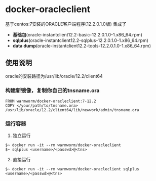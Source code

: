 # docker-oracleclient
基于centos:7安装的ORACLE客户端程序(12.2.0.1.0版)
集成了
* **基础包**(oracle-instantclient12.2-basic-12.2.0.1.0-1.x86_64.rpm)
* **sqlplus**(oracle-instantclient12.2-sqlplus-12.2.0.1.0-1.x86_64.rpm)
* **data dump**(oracle-instantclient12.2-tools-12.2.0.1.0-1.x86_64.rpm)

## 使用说明
oracle的安装路径为/usr/lib/oracle/12.2/client64

### 构建新镜像，复制你自己的tnsname.ora
```
FROM warmworm/docker-oracleclient:7-12.2
COPY </your/path/to/tnsname.ora> /usr/lib/oracle/12.2/client64/lib/newwork/admin/tnsname.ora
```

### 运行容器

1. 独立运行
```
$~ docker run -it --rm warmworm/docker-oracleclient
$~ sqlplus <username>/<passwd>@<tns>
```
2. 直接运行
```
$~ docker run -it --rm warmworm/docker-oracleclient sqlplus <username>/<passwd>@<tns>
```
